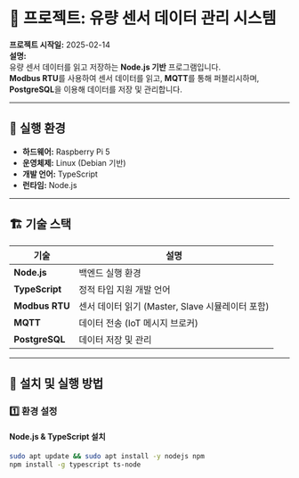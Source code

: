 # 📌 프로젝트: 유량 센서 데이터 관리 시스템

**프로젝트 시작일:** 2025-02-14  
**설명:**  
유량 센서 데이터를 읽고 저장하는 **Node.js 기반** 프로그램입니다.  
**Modbus RTU**를 사용하여 센서 데이터를 읽고, **MQTT**를 통해 퍼블리시하며,  
**PostgreSQL**을 이용해 데이터를 저장 및 관리합니다.

---

## 🔧 **실행 환경**

- **하드웨어:** Raspberry Pi 5
- **운영체제:** Linux (Debian 기반)
- **개발 언어:** TypeScript
- **런타임:** Node.js

---

## 🏗 **기술 스택**

| 기술           | 설명                                             |
| -------------- | ------------------------------------------------ |
| **Node.js**    | 백엔드 실행 환경                                 |
| **TypeScript** | 정적 타입 지원 개발 언어                         |
| **Modbus RTU** | 센서 데이터 읽기 (Master, Slave 시뮬레이터 포함) |
| **MQTT**       | 데이터 전송 (IoT 메시지 브로커)                  |
| **PostgreSQL** | 데이터 저장 및 관리                              |

---

## 🚀 **설치 및 실행 방법**

### **1️⃣ 환경 설정**

#### **Node.js & TypeScript 설치**

```sh
sudo apt update && sudo apt install -y nodejs npm
npm install -g typescript ts-node
```
